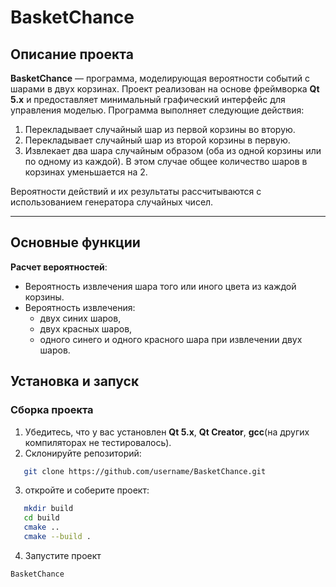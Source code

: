 # BasketChance

## Описание проекта

**BasketChance** — программа, моделирующая вероятности событий с шарами в двух корзинах. Проект реализован на основе фреймворка **Qt 5.x** и предоставляет минимальный графический интерфейс для управления моделью. Программа выполняет следующие действия:

1. Перекладывает случайный шар из первой корзины во вторую.
2. Перекладывает случайный шар из второй корзины в первую.
3. Извлекает два шара случайным образом (оба из одной корзины или по одному из каждой). В этом случае общее количество шаров в корзинах уменьшается на 2.

Вероятности действий и их результаты рассчитываются с использованием генератора случайных чисел.

---

## Основные функции

**Расчет вероятностей**:
   - Вероятность извлечения шара того или иного цвета из каждой корзины.
   - Вероятность извлечения:
     - двух синих шаров,
     - двух красных шаров,
     - одного синего и одного красного шара при извлечении двух шаров.



## Установка и запуск

### Сборка проекта
1. Убедитесь, что у вас установлен **Qt 5.x**, **Qt Creator**, **gcc**(на других компиляторах не тестировалось).
2. Склонируйте репозиторий:
```bash
   git clone https://github.com/username/BasketChance.git
```
3. откройте и соберите проект:
```bash
   mkdir build
   cd build
   cmake ..
   cmake --build .
```
4. Запустите проект
```bash
BasketChance
```
